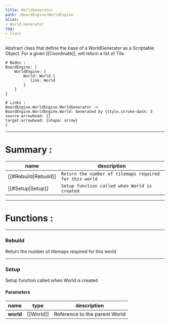 ```yaml
---
title: WorldGenerator
path: /BoardEngine/WorldEngine
alias: 
- World Generator
tag: 
- class
---
```

Abstract class that define the base of a WorldGenerator as a Scriptable Object.
For a given [[Coordinate]], will return a list of Tile.  
```d2
# Nodes :
BoardEngine: {
    WorldEngine: {
        World: World {
           link: World
        }
    }
}

# Links :
BoardEngine.WorldEngine.WorldGenerator -> BoardEngine.WorldEngine.World: Generated by {style.stroke-dash: 3
source-arrowhead: {}
target-arrowhead: {shape: arrow}
}

```
---
# Summary :
name|description
----|----
[[#Rebuild\|Rebuild]] | `Return the number of tilemaps required for this world`
[[#Setup\|Setup]] | `Setup function called when World is created`

---
# Functions :

---
### Rebuild
Return the number of tilemaps required for this world

---
### Setup
Setup function called when World is created

#### Parameters
name|type|description
-----|-----|-----
**world**|[[World]]|Reference to the parent World
